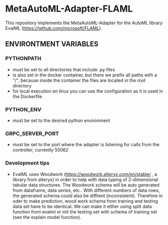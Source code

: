 # MetaAutoML-Adapter-FLAML

This repository implements the MetaAutoML-Adapter for the AutoML library EvalML (https://github.com/microsoft/FLAML).

## ENVIRONTMENT VARIABLES
### PYTHONPATH
- must be set to all directories that include .py files
- is also set in the docker container, but there we prefix all paths with a "/", because inside the container the files are located in the root directory
- for local execution on linux you can use the configuration as it is used in the Dockerfile

### PYTHON_ENV
- must be set to the desired python environment

### GRPC_SERVER_PORT
- must be set to the port where the adapter is listening for calls from the controller, currently 50062

### Development tips
- EvalML uses Woodwork (https://woodwork.alteryx.com/en/stable/ , a library from alteryx) in order to help with data typing of 2-dimensional tabular data structures.
The Woodwork schema will be auto generated from dataframe, data series, etc.. With different numbers of data rows, the generated schema could also be diffrent (inconsistent).
Therefore in oder to make prediction, wood work schema from training and testing data set have to be identical. We can make it either using split data function from evalml
or init the testing set with schema of training set (see the explain model function).